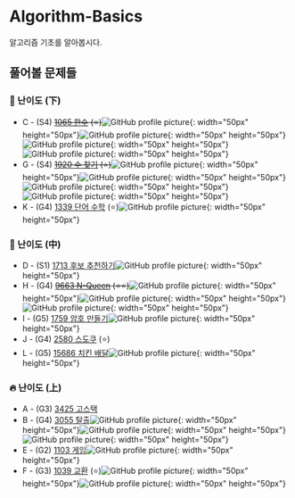 # Algorithm-Basics
알고리즘 기초를 알아봅시다.
## 풀어볼 문제들

### :watermelon: 난이도 (下)
+ C - (S4) ~~[1065 한수](https://www.acmicpc.net/problem/1065) (:star:)~~![GitHub profile picture](https://github.com/Haaarimmm.png){: width="50px" height="50px"}![GitHub profile picture](https://github.com/wocjs.png){: width="50px" height="50px"}![GitHub profile picture](https://github.com/Frog-Slayer.png){: width="50px" height="50px"}![GitHub profile picture](https://github.com/sulogc.png){: width="50px" height="50px"}
+ G - (S4) ~~[1920 수 찾기](https://www.acmicpc.net/problem/1920) (:star:)~~![GitHub profile picture](https://github.com/Frog-Slayer.png){: width="50px" height="50px"}![GitHub profile picture](https://github.com/Haaarimmm.png){: width="50px" height="50px"}![GitHub profile picture](https://github.com/wocjs.png){: width="50px" height="50px"}![GitHub profile picture](https://github.com/sulogc.png){: width="50px" height="50px"}
+ K - (G4) [1339 단어 수학](https://www.acmicpc.net/problem/1339) (:star:)![GitHub profile picture](https://github.com/Frog-Slayer.png){: width="50px" height="50px"}

### :evergreen_tree: 난이도 (中)
+ D - (S1) [1713 후보 추천하기](https://www.acmicpc.net/problem/1713)![GitHub profile picture](https://github.com/Frog-Slayer.png){: width="50px" height="50px"}
+ H - (G4) ~~[9663 N-Queen](https://www.acmicpc.net/problem/9663) (:star::star:)~~![GitHub profile picture](https://github.com/sulogc.png){: width="50px" height="50px"}![GitHub profile picture](https://github.com/Haaarimmm.png){: width="50px" height="50px"}![GitHub profile picture](https://github.com/Frog-Slayer.png){: width="50px" height="50px"}
+ I - (G5) [1759 암호 만들기](https://www.acmicpc.net/problem/1759)![GitHub profile picture](https://github.com/Frog-Slayer.png){: width="50px" height="50px"}
+ J - (G4) [2580 스도쿠](https://www.acmicpc.net/problem/2580) (:star:)
+ L - (G5) [15686 치킨 배달](https://www.acmicpc.net/problem/15686)![GitHub profile picture](https://github.com/Frog-Slayer.png){: width="50px" height="50px"}

### :fire: 난이도 (上)
+ A - (G3) [3425 고스택](https://www.acmicpc.net/problem/3425)
+ B - (G4) [3055 탈출](https://www.acmicpc.net/problem/3055)![GitHub profile picture](https://github.com/Frog-Slayer.png){: width="50px" height="50px"}![GitHub profile picture](https://github.com/wocjs.png){: width="50px" height="50px"}![GitHub profile picture](https://github.com/sulogc.png){: width="50px" height="50px"}
+ E - (G2) [1103 게임](https://www.acmicpc.net/problem/1103)![GitHub profile picture](https://github.com/Frog-Slayer.png){: width="50px" height="50px"}
+ F - (G3) [1039 교환](https://www.acmicpc.net/problem/1039) (:star:)![GitHub profile picture](https://github.com/Frog-Slayer.png){: width="50px" height="50px"}![GitHub profile picture](https://github.com/sulogc.png){: width="50px" height="50px"}



